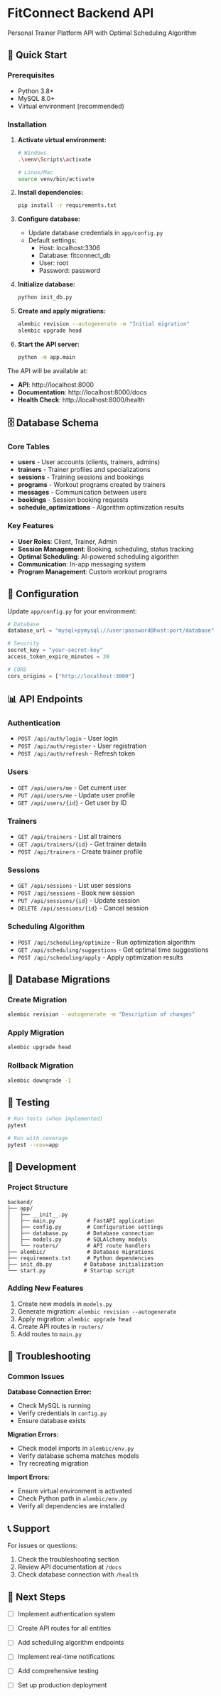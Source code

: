 # FitConnect Backend API

Personal Trainer Platform API with Optimal Scheduling Algorithm

## 🚀 Quick Start

### Prerequisites
- Python 3.8+
- MySQL 8.0+
- Virtual environment (recommended)

### Installation

1. **Activate virtual environment:**
   ```bash
   # Windows
   .\venv\Scripts\activate
   
   # Linux/Mac
   source venv/bin/activate
   ```

2. **Install dependencies:**
   ```bash
   pip install -r requirements.txt
   ```

3. **Configure database:**
   - Update database credentials in `app/config.py`
   - Default settings:
     - Host: localhost:3306
     - Database: fitconnect_db
     - User: root
     - Password: password

4. **Initialize database:**
   ```bash
   python init_db.py
   ```

5. **Create and apply migrations:**
   ```bash
   alembic revision --autogenerate -m "Initial migration"
   alembic upgrade head
   ```

6. **Start the API server:**
   ```bash
   python -m app.main
   ```

The API will be available at:
- **API**: http://localhost:8000
- **Documentation**: http://localhost:8000/docs
- **Health Check**: http://localhost:8000/health

## 🗄️ Database Schema

### Core Tables
- **users** - User accounts (clients, trainers, admins)
- **trainers** - Trainer profiles and specializations
- **sessions** - Training sessions and bookings
- **programs** - Workout programs created by trainers
- **messages** - Communication between users
- **bookings** - Session booking requests
- **schedule_optimizations** - Algorithm optimization results

### Key Features
- **User Roles**: Client, Trainer, Admin
- **Session Management**: Booking, scheduling, status tracking
- **Optimal Scheduling**: AI-powered scheduling algorithm
- **Communication**: In-app messaging system
- **Program Management**: Custom workout programs

## 🔧 Configuration

Update `app/config.py` for your environment:

```python
# Database
database_url = "mysql+pymysql://user:password@host:port/database"

# Security
secret_key = "your-secret-key"
access_token_expire_minutes = 30

# CORS
cors_origins = ["http://localhost:3000"]
```

## 📊 API Endpoints

### Authentication
- `POST /api/auth/login` - User login
- `POST /api/auth/register` - User registration
- `POST /api/auth/refresh` - Refresh token

### Users
- `GET /api/users/me` - Get current user
- `PUT /api/users/me` - Update user profile
- `GET /api/users/{id}` - Get user by ID

### Trainers
- `GET /api/trainers` - List all trainers
- `GET /api/trainers/{id}` - Get trainer details
- `POST /api/trainers` - Create trainer profile

### Sessions
- `GET /api/sessions` - List user sessions
- `POST /api/sessions` - Book new session
- `PUT /api/sessions/{id}` - Update session
- `DELETE /api/sessions/{id}` - Cancel session

### Scheduling Algorithm
- `POST /api/scheduling/optimize` - Run optimization algorithm
- `GET /api/scheduling/suggestions` - Get optimal time suggestions
- `POST /api/scheduling/apply` - Apply optimization results

## 🔄 Database Migrations

### Create Migration
```bash
alembic revision --autogenerate -m "Description of changes"
```

### Apply Migration
```bash
alembic upgrade head
```

### Rollback Migration
```bash
alembic downgrade -1
```

## 🧪 Testing

```bash
# Run tests (when implemented)
pytest

# Run with coverage
pytest --cov=app
```

## 📝 Development

### Project Structure
```
backend/
├── app/
│   ├── __init__.py
│   ├── main.py          # FastAPI application
│   ├── config.py        # Configuration settings
│   ├── database.py      # Database connection
│   ├── models.py        # SQLAlchemy models
│   └── routers/         # API route handlers
├── alembic/             # Database migrations
├── requirements.txt     # Python dependencies
├── init_db.py          # Database initialization
└── start.py            # Startup script
```

### Adding New Features
1. Create new models in `models.py`
2. Generate migration: `alembic revision --autogenerate`
3. Apply migration: `alembic upgrade head`
4. Create API routes in `routers/`
5. Add routes to `main.py`

## 🚨 Troubleshooting

### Common Issues

**Database Connection Error:**
- Check MySQL is running
- Verify credentials in `config.py`
- Ensure database exists

**Migration Errors:**
- Check model imports in `alembic/env.py`
- Verify database schema matches models
- Try recreating migration

**Import Errors:**
- Ensure virtual environment is activated
- Check Python path in `alembic/env.py`
- Verify all dependencies are installed

## 📞 Support

For issues or questions:
1. Check the troubleshooting section
2. Review API documentation at `/docs`
3. Check database connection with `/health`

## 🎯 Next Steps

- [ ] Implement authentication system
- [ ] Create API routes for all entities
- [ ] Add scheduling algorithm endpoints
- [ ] Implement real-time notifications
- [ ] Add comprehensive testing
- [ ] Set up production deployment





















